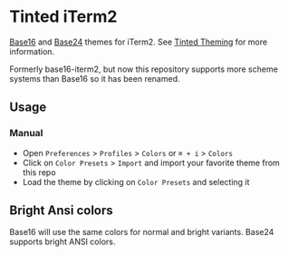 # Tinted iTerm2

[Base16] and [Base24] themes for iTerm2. See [Tinted Theming] for more
information.  

Formerly base16-iterm2, but now this repository supports more scheme
systems than Base16 so it has been renamed.

## Usage

### Manual

- Open `Preferences` > `Profiles` > `Colors` or `⌘ + i` > `Colors`
- Click on `Color Presets` > `Import` and import your favorite theme
  from this repo
- Load the theme by clicking on `Color Presets` and selecting it

## Bright Ansi colors

Base16 will use the same colors for normal and bright variants. Base24
supports bright ANSI colors.

[Base16]: https://github.com/tinted-theming/home/blob/main/styling.md
[Base24]: https://github.com/tinted-theming/base24/blob/main/styling.md
[Tinted Theming]: https://github.com/tinted-theming/home
[tinted-shell]: https://github.com/tinted-theming/tinted-shell
[Tinty]: https://github.com/tinted-theming/tinty
